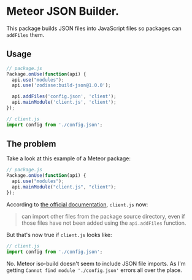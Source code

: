 # Meteor JSON Builder.

This package builds JSON files into JavaScript files so packages can `addFiles` them.

## Usage

```JavaScript
// package.js
Package.onUse(function(api) {
  api.use("modules");
  api.use('zodiase:build-json@1.0.0');

  api.addFiles('config.json', 'client');
  api.mainModule('client.js', 'client');
});
```

```JavaScript
// client.js
import config from './config.json';
```

## The problem

Take a look at this example of a Meteor package:

```JavaScript
// package.js
Package.onUse(function(api) {
  api.use("modules");
  api.mainModule("client.js", "client");
});
```

According to [the official documentation](https://docs.meteor.com/packages/modules.html#Modular-package-structure), `client.js` now:

> can import other files from the package source directory, even if those files have not been added using the `api.addFiles` function.

But that's now true if `client.js` looks like:

```JavaScript
// client.js
import config from './config.json';
```

No. Meteor iso-build doesn't seem to include JSON file imports. As I'm getting `Cannot find module './config.json'` errors all over the place.

